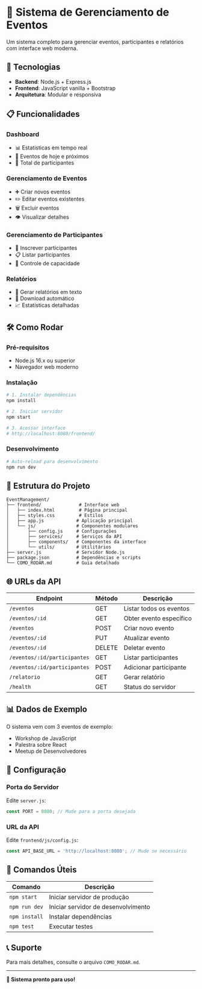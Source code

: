 # 🎉 Sistema de Gerenciamento de Eventos

Um sistema completo para gerenciar eventos, participantes e relatórios com interface web moderna.

## 🚀 **Tecnologias**

- **Backend**: Node.js + Express.js
- **Frontend**: JavaScript vanilla + Bootstrap
- **Arquitetura**: Modular e responsiva

## 📋 **Funcionalidades**

### **Dashboard**
- 📊 Estatísticas em tempo real
- 📅 Eventos de hoje e próximos
- 👥 Total de participantes

### **Gerenciamento de Eventos**
- ➕ Criar novos eventos
- ✏️ Editar eventos existentes
- 🗑️ Excluir eventos
- 👁️ Visualizar detalhes

### **Gerenciamento de Participantes**
- 📝 Inscrever participantes
- 📋 Listar participantes
- 🔢 Controle de capacidade

### **Relatórios**
- 📄 Gerar relatórios em texto
- 💾 Download automático
- 📈 Estatísticas detalhadas

## 🛠️ **Como Rodar**

### **Pré-requisitos**
- Node.js 16.x ou superior
- Navegador web moderno

### **Instalação**
```bash
# 1. Instalar dependências
npm install

# 2. Iniciar servidor
npm start

# 3. Acessar interface
# http://localhost:8080/frontend/
```

### **Desenvolvimento**
```bash
# Auto-reload para desenvolvimento
npm run dev
```

## 📁 **Estrutura do Projeto**

```
EventManagement/
├── frontend/              # Interface web
│   ├── index.html         # Página principal
│   ├── styles.css         # Estilos
│   ├── app.js            # Aplicação principal
│   └── js/               # Componentes modulares
│       ├── config.js     # Configurações
│       ├── services/     # Serviços da API
│       ├── components/   # Componentes da interface
│       └── utils/        # Utilitários
├── server.js             # Servidor Node.js
├── package.json          # Dependências e scripts
└── COMO_RODAR.md         # Guia detalhado
```

## 🌐 **URLs da API**

| Endpoint | Método | Descrição |
|----------|--------|-----------|
| `/eventos` | GET | Listar todos os eventos |
| `/eventos/:id` | GET | Obter evento específico |
| `/eventos` | POST | Criar novo evento |
| `/eventos/:id` | PUT | Atualizar evento |
| `/eventos/:id` | DELETE | Deletar evento |
| `/eventos/:id/participantes` | GET | Listar participantes |
| `/eventos/:id/participantes` | POST | Adicionar participante |
| `/relatorio` | GET | Gerar relatório |
| `/health` | GET | Status do servidor |

## 📊 **Dados de Exemplo**

O sistema vem com 3 eventos de exemplo:
- Workshop de JavaScript
- Palestra sobre React
- Meetup de Desenvolvedores

## 🔧 **Configuração**

### **Porta do Servidor**
Edite `server.js`:
```javascript
const PORT = 8080; // Mude para a porta desejada
```

### **URL da API**
Edite `frontend/js/config.js`:
```javascript
const API_BASE_URL = 'http://localhost:8080'; // Mude se necessário
```

## 🚀 **Comandos Úteis**

| Comando | Descrição |
|---------|-----------|
| `npm start` | Iniciar servidor de produção |
| `npm run dev` | Iniciar servidor de desenvolvimento |
| `npm install` | Instalar dependências |
| `npm test` | Executar testes |

## 📞 **Suporte**

Para mais detalhes, consulte o arquivo `COMO_RODAR.md`.

---

**🎉 Sistema pronto para uso!**
